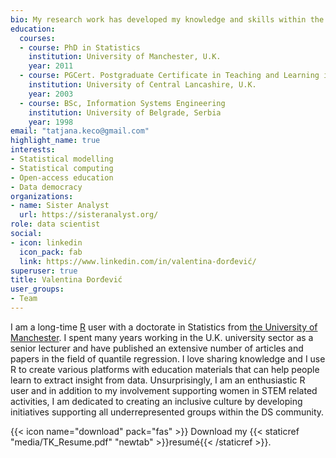 ```yaml
---
bio: My research work has developed my knowledge and skills within the area of applied statistical modelling. As such, the area of my research enhances the opportunities for cross discipline projects.
education:
  courses:
  - course: PhD in Statistics
    institution: University of Manchester, U.K.
    year: 2011
  - course: PGCert. Postgraduate Certificate in Teaching and Learning in Higher Education
    institution: University of Central Lancashire, U.K.
    year: 2003
  - course: BSc, Information Systems Engineering
    institution: University of Belgrade, Serbia
    year: 1998
email: "tatjana.keco@gmail.com"
highlight_name: true
interests:
- Statistical modelling
- Statistical computing
- Open-access education
- Data democracy
organizations:
- name: Sister Analyst
  url: https://sisteranalyst.org/
role: data scientist
social:
- icon: linkedin
  icon_pack: fab
  link: https://www.linkedin.com/in/valentina-đorđević/
superuser: true
title: Valentina Đorđević
user_groups:
- Team
---
```


I am a long-time [R](https://www.r-project.org) user with a doctorate in Statistics from [the University of Manchester](https://www.manchester.ac.uk). I spent many years working in the U.K. university sector as a senior lecturer and have published an extensive number of articles and papers in the field of quantile regression. I love sharing knowledge and I use R to create various platforms with education materials that can help people learn to extract insight from data. Unsurprisingly, I am an enthusiastic R user and in addition to my involvement supporting women in STEM related activities, I am dedicated to creating an inclusive culture by developing initiatives supporting all underrepresented groups within the DS community.

{{< icon name="download" pack="fas" >}} Download my {{< staticref "media/TK_Resume.pdf" "newtab" >}}resumé{{< /staticref >}}.
